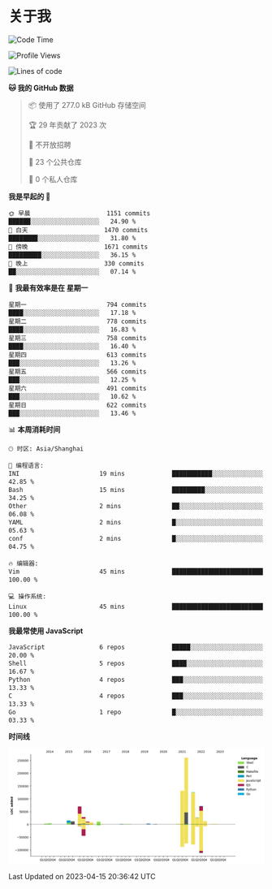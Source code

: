 # 关于我

<!--START_SECTION:waka-->
![Code Time](http://img.shields.io/badge/Code%20Time-743%20hrs%2036%20mins-blue)

![Profile Views](http://img.shields.io/badge/%E4%B8%AA%E4%BA%BA%E8%B5%84%E6%96%99%E8%A7%82%E7%9C%8B%E6%AC%A1%E6%95%B0-0-blue)

![Lines of code](https://img.shields.io/badge/%E4%BB%8E%E3%80%8CHello%20World%E3%80%8D%E8%B5%B7%E6%88%91%E5%B7%B2%E7%BB%8F%E5%86%99%E4%BA%86-792.0%20thousand%20%E8%A1%8C%E4%BB%A3%E7%A0%81-blue)

**🐱 我的 GitHub 数据** 

> 📦  使用了 277.0 kB GitHub 存储空间 
 > 
> 🏆 29 年贡献了 2023 次
 > 
> 🚫 不开放招聘
 > 
> 📜 23 个公共仓库 
 > 
> 🔑 0 个私人仓库 
 > 
**我是早起的 🐤** 

```text
🌞 早晨                     1151 commits        ██████░░░░░░░░░░░░░░░░░░░   24.90 % 
🌆 白天                     1470 commits        ████████░░░░░░░░░░░░░░░░░   31.80 % 
🌃 傍晚                     1671 commits        █████████░░░░░░░░░░░░░░░░   36.15 % 
🌙 晚上                     330 commits         ██░░░░░░░░░░░░░░░░░░░░░░░   07.14 % 
```
📅 **我最有效率是在 星期一** 

```text
星期一                      794 commits         ████░░░░░░░░░░░░░░░░░░░░░   17.18 % 
星期二                      778 commits         ████░░░░░░░░░░░░░░░░░░░░░   16.83 % 
星期三                      758 commits         ████░░░░░░░░░░░░░░░░░░░░░   16.40 % 
星期四                      613 commits         ███░░░░░░░░░░░░░░░░░░░░░░   13.26 % 
星期五                      566 commits         ███░░░░░░░░░░░░░░░░░░░░░░   12.25 % 
星期六                      491 commits         ███░░░░░░░░░░░░░░░░░░░░░░   10.62 % 
星期日                      622 commits         ███░░░░░░░░░░░░░░░░░░░░░░   13.46 % 
```


📊 **本周消耗时间** 

```text
🕑︎ 时区: Asia/Shanghai

💬 编程语言: 
INI                      19 mins             ███████████░░░░░░░░░░░░░░   42.85 % 
Bash                     15 mins             █████████░░░░░░░░░░░░░░░░   34.25 % 
Other                    2 mins              ██░░░░░░░░░░░░░░░░░░░░░░░   06.08 % 
YAML                     2 mins              █░░░░░░░░░░░░░░░░░░░░░░░░   05.63 % 
conf                     2 mins              █░░░░░░░░░░░░░░░░░░░░░░░░   04.75 % 

🔥 编辑器: 
Vim                      45 mins             █████████████████████████   100.00 % 

💻 操作系统: 
Linux                    45 mins             █████████████████████████   100.00 % 
```

**我最常使用 JavaScript** 

```text
JavaScript               6 repos             █████░░░░░░░░░░░░░░░░░░░░   20.00 % 
Shell                    5 repos             ████░░░░░░░░░░░░░░░░░░░░░   16.67 % 
Python                   4 repos             ███░░░░░░░░░░░░░░░░░░░░░░   13.33 % 
C                        4 repos             ███░░░░░░░░░░░░░░░░░░░░░░   13.33 % 
Go                       1 repo              █░░░░░░░░░░░░░░░░░░░░░░░░   03.33 % 
```



**时间线**

![Lines of Code chart](https://raw.githubusercontent.com/Arondight/Arondight/master/assets/bar_graph.png)


 Last Updated on 2023-04-15 20:36:42 UTC
<!--END_SECTION:waka-->
